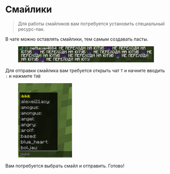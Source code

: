 # Смайлики

> Для работы смайликов вам потребуется установить специальный ресурс-пак.

В чате можно оставлять смайлики, тем самым создавать пасты.

<figure><img src="../.gitbook/assets/image (11).png" alt=""><figcaption></figcaption></figure>

Для отправки смайлика вам требуется открыть чат `T` и начните вводить `:` и нажмите `TAB`

<figure><img src="../.gitbook/assets/image (4).png" alt="" width="168"><figcaption></figcaption></figure>

Вам потребуется выбрать смайл и отправить. Готово!
